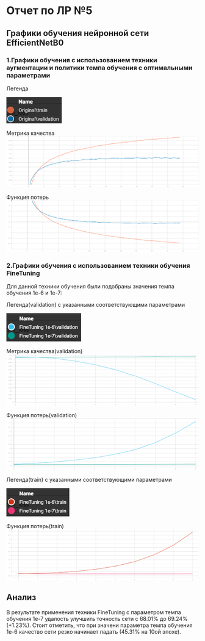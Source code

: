 # Отчет по ЛР №5

## Графики обучения нейронной сети EfficientNetB0
### 1.Графики обучения с использованием техники аугментации и политики темпа обучения с оптимальными параметрами

Легенда

![1](https://github.com/k0styamba/CNN-food-101/blob/master/Graph/Original.png)

Метрика качества
![1](https://github.com/k0styamba/CNN-food-101/blob/master/Graph/epoch_categorical_accuracy_orig.svg)

Функция потерь
![2](https://github.com/k0styamba/CNN-food-101/blob/master/Graph/epoch_loss_orig.svg)

### 2.Графики обучения с использованием техники обучения FineTuning

Для данной техники обучения были подобраны значения темпа обучения 1е-6 и 1е-7:

Легенда(validation) с указанными соответствующими параметрами

![1](https://github.com/k0styamba/CNN-food-101/blob/master/Graph/FineTuneValidation.png)

Метрика качества(validation)
![1](https://github.com/k0styamba/CNN-food-101/blob/master/Graph/epoch_categorical_accuracy_fine_validation.svg)

Функция потерь(validation)
![2](https://github.com/k0styamba/CNN-food-101/blob/master/Graph/epoch_loss_fine_validation.svg)

Легенда(train) с указанными соответствующими параметрами

![1](https://github.com/k0styamba/CNN-food-101/blob/master/Graph/FineTuneTrain.png)

Функция потерь(train)
![2](https://github.com/k0styamba/CNN-food-101/blob/master/Graph/epoch_loss_fine_train.svg)

## Анализ

В результате применения техники FineTuning с параметром темпа обучения 1е-7 удалость улучшить точность сети с 68.01% до 69.24% (+1.23%). Стоит отметить, что при значени параметра темпа обучения 1е-6 качество сети резко начинает падать (45.31% на 10ой эпохе).
